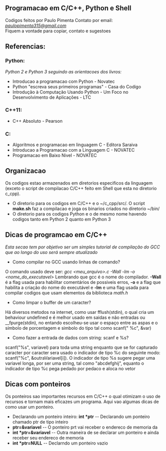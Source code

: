 ## Programacao em C/C++, Python e Shell

Codigos feitos por Paulo Pimenta
Contato por email: *paulopimenta315@gmail.com* <br />
Fiquem a vontade para copiar, contato e sugestoes 

## Referencias: 

<p>

### Python:

*Python 2 e Python 3 seguindo as orientacoes dos livros:* <br />
* Introducao a programacao com Python - Novatec <br />
* Python "escreva seus primeiros programas" - Casa do Codigo <br />
* Introdução à Computação Usando Python - Um Foco no Desenvolvimento de Aplicações - LTC <br /> 

### C++11:

* C++ Absoluto - Pearson

### C:

* Algoritmos e programacao em linguagem C - Editora Saraiva
* Introducao a Programacao com a Linguagem C - NOVATEC
* Programacao em Baixo Nivel - NOVATEC

</p>

## Organizacao

<p>

Os codigos estao armazenados em diretorios especificos da linguagem (exceto o script de compilacao C/C++ feito em Shell que esta no diretorio c_cpp). <br />

* O diretorio para os codigos em C/C++ e o ~/c_cpp/src/. O script **make.sh** faz a compilacao e joga os binarios criados no diretorio ~/bin/ <br />
* O diretorio para os codigos Python e o de mesmo nome havendo codigos tanto em Python 2 quanto em Python 3 <br />

</p>

## Dicas de programcao em C/C++

<p>

*Esta secao tem por objetivo ser um simples tutorial de compilação do GCC que ao longo do uso será sempre atualizado*

* Como compilar no GCC usando linhas de comando?

O comando usado deve ser: *gcc <meu_arquivo>.c -Wall -lm -o <nome_do_executavel>* Lembrando que gcc é o nome do compilador. **-Wall** é a flag usada para habilitar comentários de possiveis erros, **-o** e a flag que habilita a criação do nome do executável e **-lm** e uma flag usada para compilar codigos que usam elementos da biblioteca *math.h*  

* Como limpar o buffer de um caracter?

Há diversos metodos na internet, como usar fflush(stdin), o qual cria um behaviour undefined e é melhor usado em saidas e não entradas ou \__fpurge(stdin), no entando escolheu-se usar o espaço entre as aspas e o símbolo de porcentagem e simbolo do tipo tal como scanf(" %c", &var)

* Como fazer a entrada de dados com string: scanf e %s?

scanf("%s", variavel) para toda uma string enquanto que se for capturado caracter por caracter sera usado o indicador de tipo %c do seguinte modo: scanf("%c", &outraVariavel\[i]). O indicador de tipo %s sugere pegar uma variavel longa, por ser uma string, tal como "abcdefghij", equanto o indicador de tipo %c pega pedado por pedaco e aloca no vetor

</p>

## Dicas com ponteiros

<p>

Os ponteiros sao importantes recursos em C/C++ o qual otimizam o uso de recursos e tornam mais eficazes um programa. Aqui vao algumas dicas de como usar um ponteiro.

* Declarando um ponteiro inteiro: **int \*ptr** -- Declarando um ponteiro chamado ptr de tipo inteiro
* **ptr=&variavel** -- O ponteiro prt vai receber o endereco de memoria da <variavel>
* **int \*ptr=&variavel** -- Outra maneira de se declarar um ponteiro e ainda receber seu endereco de memoria
* **int \*ptr=NULL** -- Declarndo um ponteiro vazio 
